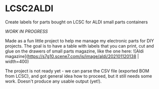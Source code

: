 # LCSC2ALDI
Create labels for parts bought on LCSC for ALDI small parts containers

*WORK IN PROGRESS*

Made as a fun little project to help me manage my electronic parts for DIY projects.
The goal is to have a table with labels that you can print, cut and glue on the drawers of
small parts magazine, like the one here:
![Aldi magazine](https://s7g10.scene7.com/is/image/aldi/202101120138 | width=400)


The project is not ready yet - we can parse the CSV file (exported BOM from LCSC),
and got general idea how to proceed, but it still needs some work.
Doesn't produce any usable output (yet!).
